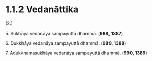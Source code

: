 

# 1.1.2 Vedanāttika




(2.)

5\. Sukhāya vedanāya sampayuttā dhammā. (**988, 1387**)

6\. Dukkhāya vedanāya sampayuttā dhammā. (**989, 1388**)

7\. Adukkhamasukhāya vedanāya sampayuttā dhammā. (**990, 1389**)



